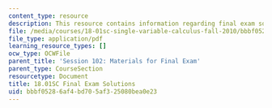 ```yaml
---
content_type: resource
description: This resource contains information regarding final exam solutions.
file: /media/courses/18-01sc-single-variable-calculus-fall-2010/bbbf05286af4bd705af325080bea0e23_MIT18_01SCF10_finalsol.pdf
file_type: application/pdf
learning_resource_types: []
ocw_type: OCWFile
parent_title: 'Session 102: Materials for Final Exam'
parent_type: CourseSection
resourcetype: Document
title: 18.01SC Final Exam Solutions
uid: bbbf0528-6af4-bd70-5af3-25080bea0e23
---
```

